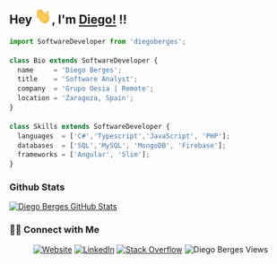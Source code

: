 ## Hey <img src="https://raw.githubusercontent.com/parth-27/parth-27/master/Hi.gif" width="30px">, I'm [Diego!](https://github.com/diegoberges) !!

```js
import SoftwareDeveloper from 'diegoberges';

class Bio extends SoftwareDeveloper {
  name     = 'Diego Berges';
  title    = 'Software Analyst';
  company  = 'Grupo Oesia | Remote';
  location = 'Zaragoza, Spain';
}

class Skills extends SoftwareDeveloper {
  languages  = ['C#','Typescript','JavaScript', 'PHP'];
  databases  = ['SQL','MySQL', 'MongoDB', 'Firebase'];
  frameworks = ['Angular', 'Slim'];
}
```

### Github Stats

[![Diego Berges GitHub Stats](https://github-readme-stats.vercel.app/api?username=diegoberges&show_icons=true&title_color=fff&icon_color=79ff97&text_color=9f9f9f&bg_color=151515&count_private=true)](https://github.com/diegoberges)

<h3> 🤝🏻 Connect with Me </h3>

<p align="center">
<a href="https://www.diegoberges.com" target="_blank"><img alt="Website" src="https://img.shields.io/badge/Website-www.diegoberges.com-blue?style=flat&logo=google-chrome"></a>
<a href="https://www.linkedin.com/in/diegoberges/" target="_blank"><img alt="LinkedIn" src="https://img.shields.io/badge/LinkedIn-@diegoberges-blue?style=flat&logo=linkedin"></a>
<a href="https://es.stackoverflow.com/users/10796/diego?tab=profile" target="_blank"><img alt="Stack Overflow" src="https://img.shields.io/badge/Stackoverflow-Diego%20Berges-blue?style=flat&logo=stackoverflow"></a>
  
<img src="https://komarev.com/ghpvc/?username=diegoberges" alt="Diego Berges Views"/>

